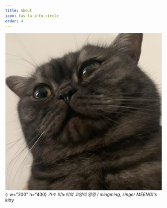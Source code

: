 ```yaml
---
title: About
icon: fas fa-info-circle
order: 4
---
```


![profile-photo](/assets/img/favicons/android-chrome-512x512.png){: w="300" h="400}
_가수 미노이의 고양이 밍밍 / mingming, singer MEENOI's kitty_

